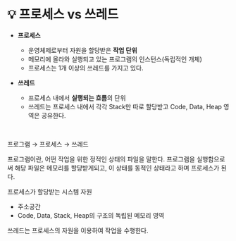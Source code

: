 # 💡 **프로세스 vs 쓰레드**

- **프로세스**
  - 운영체제로부터 자원을 할당받은 **작업 단위**
  - 메모리에 올라와 실행되고 있는 프로그램의 인스턴스(독립적인 개체)
  - 프로세스는 1개 이상의 쓰레드를 가지고 있다.

- **쓰레드**
  - 프로세스 내에서 **실행되는 흐름**의 단위
  - 쓰레드는 프로세스 내에서 각각 Stack만 따로 할당받고 Code, Data, Heap 영역은 공유한다.

<br>

프로그램 → 프로세스 → 쓰레드

프로그램이란, 어떤 작업을 위한 정적인 상태의 파일을 말한다. 프로그램을 실행함으로써 해당 파일은 메모리를 할당받게되고, 이 상태를 동적인 상태라고 하며 프로세스가 된다.

프로세스가 할당받는 시스템 자원
- 주소공간
- Code, Data, Stack, Heap의 구조의 독립된 메모리 영역

쓰레드는 프로세스의 자원을 이용하여 작업을 수행한다.


